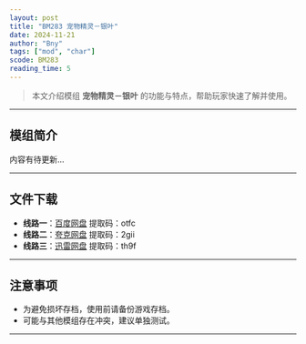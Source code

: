 ```yaml
---
layout: post
title: "BM283 宠物精灵－银叶"
date: 2024-11-21
author: "Bny"
tags: ["mod", "char"]
scode: BM283
reading_time: 5
---
```


> 本文介绍模组 **宠物精灵－银叶** 的功能与特点，帮助玩家快速了解并使用。

---

## 模组简介

内容有待更新...

---


## 文件下载
- **线路一**：[百度网盘](https://pan.baidu.com/s/18LcF8DRiZtaSZNvFYNbMlw?pwd=otfc)  提取码：otfc  
- **线路二**：[夸克网盘](https://pan.quark.cn/s/98e0c3a27955?pwd=2gii)  提取码：2gii  
- **线路三**：[迅雷网盘](https://pan.xunlei.com/s/VOCCbS8IQxxhHVog5IlDWaJ8A1?pwd=th9f)  提取码：th9f  

---

## 注意事项
- 为避免损坏存档，使用前请备份游戏存档。
- 可能与其他模组存在冲突，建议单独测试。

---

